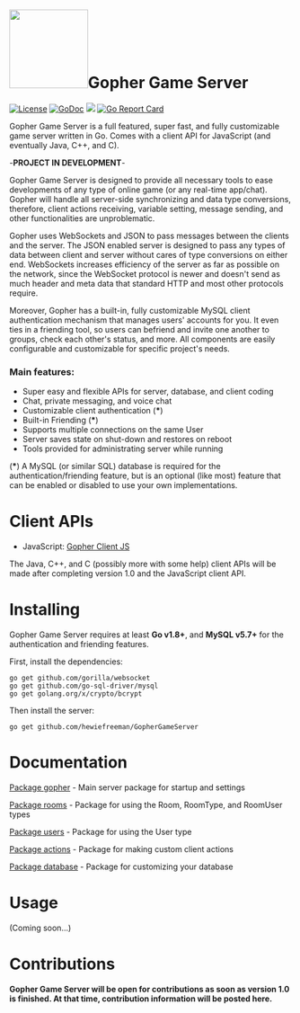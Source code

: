 # <img src="https://raw.githubusercontent.com/hewiefreeman/GopherGameServer/master/Server%20Gopher.png" width="140" height="140">Gopher Game Server

[![License](https://img.shields.io/badge/License-Apache%202.0-blue.svg)](https://opensource.org/licenses/Apache-2.0) [![GoDoc](https://godoc.org/github.com/hewiefreeman/GopherGameServer?status.svg)](https://godoc.org/github.com/hewiefreeman/GopherGameServer) <img src="https://img.shields.io/badge/version-v1.0--alpha.3-yellow.svg"> [![Go Report Card](https://goreportcard.com/badge/github.com/hewiefreeman/GopherGameServer)](https://goreportcard.com/report/github.com/hewiefreeman/GopherGameServer)

Gopher Game Server is a full featured, super fast, and fully customizable game server written in Go. Comes with a client API for JavaScript (and eventually Java, C++, and C).

-**PROJECT IN DEVELOPMENT**-

Gopher Game Server is designed to provide all necessary tools to ease developments of any type of online game (or any real-time app/chat). Gopher will handle all server-side synchronizing and data type conversions, therefore, client actions receiving, variable setting, message sending, and other functionalities are unproblematic.

Gopher uses WebSockets and JSON to pass messages between the clients and the server. The JSON enabled server is designed to pass any types of data between client and server without cares of type conversions on either end. WebSockets increases efficiency of the server as far as possible on the network, since the WebSocket protocol is newer and doesn't send as much header and meta data that standard HTTP and most other protocols require.

Moreover, Gopher has a built-in, fully customizable MySQL client authentication mechanism that manages users' accounts for you. It even ties in a friending tool, so users can befriend and invite one another to groups, check each other's status, and more. All components are easily configurable and customizable for specific project's needs.

### Main features:

 - Super easy and flexible APIs for server, database, and client coding
 - Chat, private messaging, and voice chat
 - Customizable client authentication (**\***)
 - Built-in Friending (**\***)
 - Supports multiple connections on the same User
 - Server saves state on shut-down and restores on reboot
 - Tools provided for administrating server while running

(**\***) A MySQL (or similar SQL) database is required for the authentication/friending feature, but is an optional (like most) feature that can be enabled or disabled to use your own implementations.

# Client APIs

 - JavaScript: [Gopher Client JS](https://github.com/hewiefreeman/GopherClientJS)

The Java, C++, and C (possibly more with some help) client APIs will be made after completing version 1.0 and the JavaScript client API.

# Installing
Gopher Game Server requires at least **Go v1.8+**, and **MySQL v5.7+** for the authentication and friending features.

First, install the dependencies:

    go get github.com/gorilla/websocket
    go get github.com/go-sql-driver/mysql
    go get golang.org/x/crypto/bcrypt

Then install the server:

    go get github.com/hewiefreeman/GopherGameServer

# Documentation

[Package gopher](https://godoc.org/github.com/hewiefreeman/GopherGameServer) - Main server package for startup and settings

[Package rooms](https://godoc.org/github.com/hewiefreeman/GopherGameServer/rooms) - Package for using the Room, RoomType, and RoomUser types

[Package users](https://godoc.org/github.com/hewiefreeman/GopherGameServer/users) - Package for using the User type

[Package actions](https://godoc.org/github.com/hewiefreeman/GopherGameServer/actions) - Package for making custom client actions

[Package database](https://godoc.org/github.com/hewiefreeman/GopherGameServer/database) - Package for customizing your database

# Usage

(Coming soon...)

# Contributions

**Gopher Game Server will be open for contributions as soon as version 1.0 is finished. At that time, contribution information will be posted here.**
